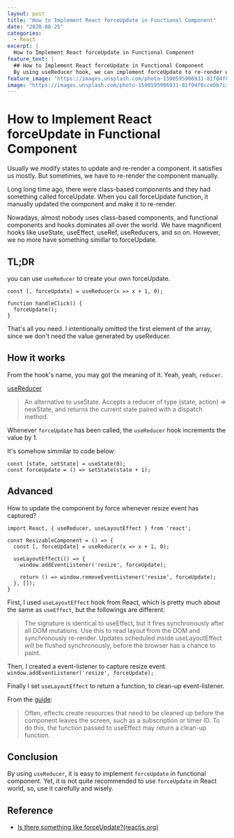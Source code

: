 ```yaml
---
layout: post
title: "How to Implement React forceUpdate in Functional Component"
date: "2020-08-25"
categories:
  - React
excerpt: |
  How to Implement React forceUpdate in Functional Component
feature_text: |
  ## How to Implement React forceUpdate in Functional Component
  By using useReducer hook, we can implement forceUpdate to re-render whenever resize event happens.
feature_image: "https://images.unsplash.com/photo-1590595906931-81f04f0ccebb?ixlib=rb-1.2.1&ixid=eyJhcHBfaWQiOjEyMDd9&auto=format&fit=crop&w=2250&q=80"
image: "https://images.unsplash.com/photo-1590595906931-81f04f0ccebb?ixlib=rb-1.2.1&ixid=eyJhcHBfaWQiOjEyMDd9&auto=format&fit=crop&w=2250&q=80"
---
```


# How to Implement React forceUpdate in Functional Component
Usually we modify states to update and re-render a component. It satisfies us mostly. But sometimes, we have to re-render the component manually.

Long long time ago, there were class-based components and they had something called forceUpdate. When you call forceUpdate function, it manually updated the component and make it to re-render.

Nowadays, almost nobody uses class-based components, and functional components and hooks dominates all over the world. We have magnificent hooks like useState, useEffect, useRef, useReducers, and so on. However, we no more have something simillar to forceUpdate.

## TL;DR
you can use `useReducer` to create your own forceUpdate.

```tsx
const [, forceUpdate] = useReducer(x => x + 1, 0);

function handleClick() {
  forceUpdate();
}
```

That's all you need. I intentionally omitted the first element of the array, since we don't need the value generated by useReducer.

## How it works
From the hook's name, you may got the meaning of it. Yeah, yeah, `reducer`.

[useReducer](https://reactjs.org/docs/hooks-reference.html#usereducer)
> An alternative to useState. Accepts a reducer of type (state, action) => newState, and returns the current state paired with a dispatch method.

Whenever `forceUpdate` has been called, the `useReducer` hook increments the value by 1.

It's somehow simmilar to code below:

```tsx
const [state, setState] = useState(0);
const forceUpdate = () => setState(state + 1);
```


## Advanced
How to update the component by force whenever resize event has captured?

```tsx
import React, { useReducer, useLayoutEffect } from 'react';

const ResizableComponent = () => {
  const [, forceUpdate] = useReducer(x => x + 1, 0);

  useLayoutEffect(() => {
    window.addEventListener('resize', forceUpdate);

    return () => window.removeEventListener('resize', forceUpdate);
  }, []);
}
```

First, I used `useLayoutEffect` hook from React, which is pretty much about the same as `useEffect`, but the followings are different:

> The signature is identical to useEffect, but it fires synchronously after all DOM mutations. Use this to read layout from the DOM and synchronously re-render. Updates scheduled inside useLayoutEffect will be flushed synchronously, before the browser has a chance to paint.

Then, I created a event-listener to capture resize event.
`window.addEventListener('resize', forceUpdate);`

Finally I set `useLayoutEffect` to return a function, to clean-up event-listener.

From the [guide](https://reactjs.org/docs/hooks-reference.html#uselayouteffect):
> Often, effects create resources that need to be cleaned up before the component leaves the screen, such as a subscription or timer ID. To do this, the function passed to useEffect may return a clean-up function.

## Conclusion
By using `useReducer`, it is easy to implement `forceUpdate` in functional component.
Yet, it is not quite recommended to use `forceUpdate` in React world, so, use it carefully and wisely.

## Reference
- [Is there something like forceUpdate?(reactjs.org)](https://reactjs.org/docs/hooks-faq.html#is-there-something-like-forceupdate)
